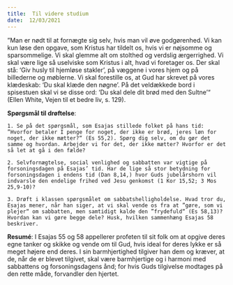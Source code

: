 ```yaml
---
title:  Til videre studium
date:  12/03/2021
---
```


”Man er nødt til at fornægte sig selv, hvis man vil øve godgørenhed. Vi kan kun løse den opgave, som Kristus har tildelt os, hvis vi er nøjsomme og sparsommelige. Vi skal glemme alt om stolthed og verdslig ærgerrighed. Vi skal være lige så uselviske som Kristus i alt, hvad vi foretager os. Der skal stå: ‘Giv husly til hjemløse stakler’, på væggene i vores hjem og på billederne og møblerne. Vi skal forestille os, at Gud har skrevet på vores klædeskab: ‘Du skal klæde den nøgne’. På det veldækkede bord i spisestuen skal vi se disse ord: ‘Du skal dele dit brød med den Sultne’“ (Ellen White, Vejen til et bedre liv, s. 129).

**Spørgsmål til drøftelse**:

`1.	Se på det spørgsmål, som Esajas stillede folket på hans tid: ”Hvorfor betaler I penge for noget, der ikke er brød, jeres løn for noget, der ikke mætter?“ (Es 55,2). Spørg dig selv, om du gør det samme og hvordan. Arbejder vi for det, der ikke mætter? Hvorfor er det så let at gå i den fælde?`

`2.	Selvfornægtelse, social venlighed og sabbatten var vigtige på forsoningsdagen på Esajas’ tid. Har de lige så stor betydning for forsoningsdagen i endens tid (Dan 8,14,) hvor Guds jubelårshorn vil indvarsle den endelige frihed ved Jesu genkomst (1 Kor 15,52; 3 Mos 25,9-10)?`

`3.	Drøft i klassen spørgsmålet om sabbatshelligholdelse. Hvad tror du, Esajas mener, når han siger, at vi skal vende os fra at ”gøre, som vi plejer“ om sabbatten, men samtidigt kalde den ”frydefuld“ (Es 58,13)? Hvordan kan vi gøre begge dele? Husk, hvilken sammenhæng Esajas 58 beskriver.`

**Resumé**: I Esajas 55 og 58 appellerer profeten til sit folk om at opgive deres egne tanker og skikke og vende om til Gud, hvis ideal for deres lykke er så meget højere end deres. I sin barmhjertighed tilgiver han dem og kræver, at de, når de er blevet tilgivet, skal være barmhjertige og i harmoni med sabbattens og forsoningsdagens ånd; for hvis Guds tilgivelse modtages på den rette måde, forvandler den hjertet.